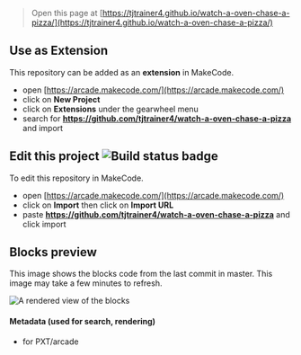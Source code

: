  


> Open this page at [https://tjtrainer4.github.io/watch-a-oven-chase-a-pizza/](https://tjtrainer4.github.io/watch-a-oven-chase-a-pizza/)

## Use as Extension

This repository can be added as an **extension** in MakeCode.

* open [https://arcade.makecode.com/](https://arcade.makecode.com/)
* click on **New Project**
* click on **Extensions** under the gearwheel menu
* search for **https://github.com/tjtrainer4/watch-a-oven-chase-a-pizza** and import

## Edit this project ![Build status badge](https://github.com/tjtrainer4/watch-a-oven-chase-a-pizza/workflows/MakeCode/badge.svg)

To edit this repository in MakeCode.

* open [https://arcade.makecode.com/](https://arcade.makecode.com/)
* click on **Import** then click on **Import URL**
* paste **https://github.com/tjtrainer4/watch-a-oven-chase-a-pizza** and click import

## Blocks preview

This image shows the blocks code from the last commit in master.
This image may take a few minutes to refresh.

![A rendered view of the blocks](https://github.com/tjtrainer4/watch-a-oven-chase-a-pizza/raw/master/.github/makecode/blocks.png)

#### Metadata (used for search, rendering)

* for PXT/arcade
<script src="https://makecode.com/gh-pages-embed.js"></script><script>makeCodeRender("{{ site.makecode.home_url }}", "{{ site.github.owner_name }}/{{ site.github.repository_name }}");</script>
